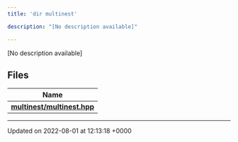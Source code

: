 ```yaml
---
title: 'dir multinest'

description: "[No description available]"

---
```







[No description available]

## Files

| Name           |
| -------------- |
| **[multinest/multinest.hpp](/documentation/code/files/multinest_8hpp/#file-multinest.hpp)**  |






-------------------------------

Updated on 2022-08-01 at 12:13:18 +0000
